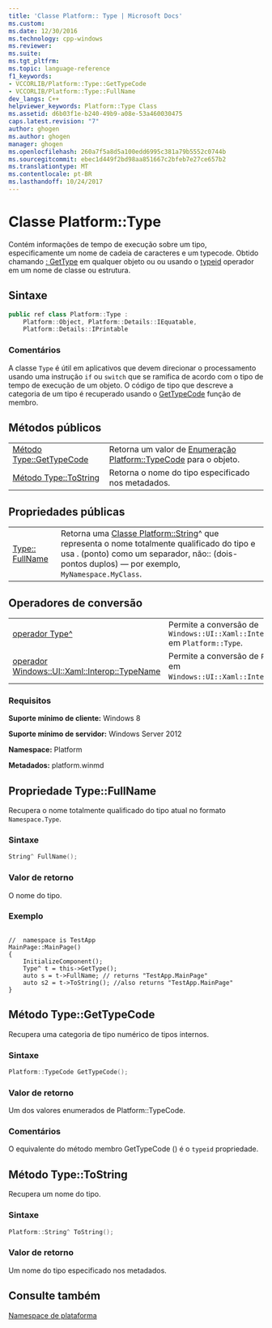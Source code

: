 ```yaml
---
title: 'Classe Platform:: Type | Microsoft Docs'
ms.custom: 
ms.date: 12/30/2016
ms.technology: cpp-windows
ms.reviewer: 
ms.suite: 
ms.tgt_pltfrm: 
ms.topic: language-reference
f1_keywords:
- VCCORLIB/Platform::Type::GetTypeCode
- VCCORLIB/Platform::Type::FullName
dev_langs: C++
helpviewer_keywords: Platform::Type Class
ms.assetid: d6b03f1e-b240-49b9-a08e-53a460030475
caps.latest.revision: "7"
author: ghogen
ms.author: ghogen
manager: ghogen
ms.openlocfilehash: 260a7f5a8d5a100edd6995c381a79b5552c0744b
ms.sourcegitcommit: ebec1d449f2bd98aa851667c2bfeb7e27ce657b2
ms.translationtype: MT
ms.contentlocale: pt-BR
ms.lasthandoff: 10/24/2017
---
```

# <a name="platformtype-class"></a>Classe Platform::Type
Contém informações de tempo de execução sobre um tipo, especificamente um nome de cadeia de caracteres e um typecode. Obtido chamando [: GetType](../cppcx/platform-object-class.md#gettype) em qualquer objeto ou ou usando o [typeid](../windows/typeid-cpp-component-extensions.md) operador em um nome de classe ou estrutura.  
  
## <a name="syntax"></a>Sintaxe  
  
```cpp  
public ref class Platform::Type :      
    Platform::Object, Platform::Details::IEquatable,
    Platform::Details::IPrintable  
```  
  
### <a name="remarks"></a>Comentários  
 A classe `Type` é útil em aplicativos que devem direcionar o processamento usando uma instrução `if` ou `switch` que se ramifica de acordo com o tipo de tempo de execução de um objeto. O código de tipo que descreve a categoria de um tipo é recuperado usando o [GetTypeCode](#gettypecode) função de membro.  
  
## <a name="public-methods"></a>Métodos públicos  
  
|||  
|-|-|  
|[Método Type::GetTypeCode](#gettypecode)|Retorna um valor de [Enumeração Platform::TypeCode](../cppcx/platform-typecode-enumeration.md) para o objeto.| 
|[Método Type::ToString](#tostring)|Retorna o nome do tipo especificado nos metadados.| 

 
## <a name="public-properties"></a>Propriedades públicas  
  
|||  
|-|-|  
|[Type:: FullName](#fullname)|Retorna uma [Classe Platform::String](../cppcx/platform-string-class.md)^ que representa o nome totalmente qualificado do tipo e usa . (ponto) como um separador, não:: (dois-pontos duplos) — por exemplo, `MyNamespace.MyClass`.|  
  
## <a name="conversion-operators"></a>Operadores de conversão  
  
|||  
|-|-|  
|[operador Type^](../cppcx/operator-subtracttype-hat.md)|Permite a conversão de `Windows::UI::Xaml::Interop::TypeName` em `Platform::Type`.|  
|[operador Windows::UI::Xaml::Interop::TypeName](../cppcx/operator-subtractwindows-ui-xaml-interop-typename.md)|Permite a conversão de `Platform::Type` em `Windows::UI::Xaml::Interop::TypeName`.|  
  
### <a name="requirements"></a>Requisitos  
 **Suporte mínimo de cliente:** Windows 8  
  
 **Suporte mínimo de servidor:** Windows Server 2012  
  
 **Namespace:** Platform  
  
 **Metadados:** platform.winmd  

 
## <a name="fullname"></a> Propriedade Type::FullName
Recupera o nome totalmente qualificado do tipo atual no formato `Namespace.Type`.  
  
### <a name="syntax"></a>Sintaxe  
  
```cpp  
String^ FullName();  
```  
  
### <a name="return-value"></a>Valor de retorno  
 O nome do tipo.  
### <a name="example"></a>Exemplo  
  
```  
  
//  namespace is TestApp  
MainPage::MainPage()  
{  
    InitializeComponent();  
    Type^ t = this->GetType();  
    auto s = t->FullName; // returns "TestApp.MainPage"  
    auto s2 = t->ToString(); //also returns "TestApp.MainPage"  
}  
```  
  


## <a name="gettypecode"></a> Método Type::GetTypeCode
Recupera uma categoria de tipo numérico de tipos internos.  
  
### <a name="syntax"></a>Sintaxe  
  
```cpp  
Platform::TypeCode GetTypeCode();  
```  
  
### <a name="return-value"></a>Valor de retorno  
 Um dos valores enumerados de Platform::TypeCode.  
  
### <a name="remarks"></a>Comentários  
 O equivalente do método membro GetTypeCode () é o `typeid` propriedade.

## <a name="tostring"></a>Método Type::ToString
Recupera um nome do tipo.  
  
### <a name="syntax"></a>Sintaxe  
  
```cpp  
Platform::String^ ToString();  
```  
  
### <a name="return-value"></a>Valor de retorno  
 Um nome do tipo especificado nos metadados.    
  
## <a name="see-also"></a>Consulte também  
 [Namespace de plataforma](../cppcx/platform-namespace-c-cx.md)